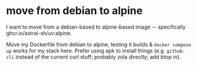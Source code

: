 # move from debian to alpine

I want to move from a debian-based to alpine-based image -- specifically ghcr.io/astral-sh/uv:alpine.

Move my Dockerfile from debian to alpine, testing it builds & `docker compose up` works for my stack here. Prefer using apk to install things (e.g. `github-cli` instead of the current curl stuff; probably zola directly; add btop in).

